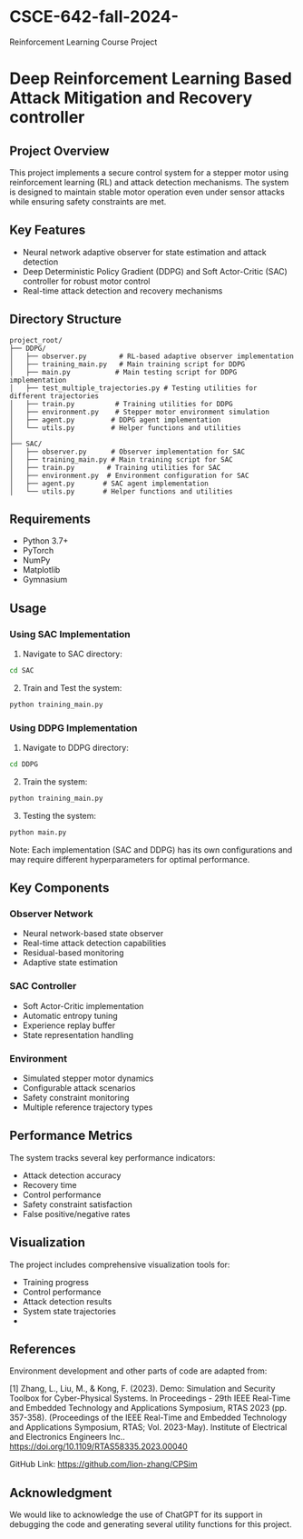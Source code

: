 # CSCE-642-fall-2024-
Reinforcement Learning Course Project

# Deep Reinforcement Learning Based Attack Mitigation and Recovery controller

## Project Overview
This project implements a secure control system for a stepper motor using reinforcement learning (RL) and attack detection mechanisms. The system is designed to maintain stable motor operation even under sensor attacks while ensuring safety constraints are met.

## Key Features
- Neural network adaptive observer for state estimation and attack detection
- Deep Deterministic Policy Gradient (DDPG)  and Soft Actor-Critic (SAC) controller for robust motor control
- Real-time attack detection and recovery mechanisms


## Directory Structure
```
project_root/
├── DDPG/
│   ├── observer.py        # RL-based adaptive observer implementation
│   ├── training_main.py   # Main training script for DDPG
│   ├── main.py           # Main testing script for DDPG implementation
│   ├── test_multiple_trajectories.py # Testing utilities for different trajectories
│   ├── train.py          # Training utilities for DDPG
│   ├── environment.py    # Stepper motor environment simulation
│   ├── agent.py         # DDPG agent implementation
│   └── utils.py         # Helper functions and utilities
│
├── SAC/
│   ├── observer.py      # Observer implementation for SAC
│   ├── training_main.py # Main training script for SAC
│   ├── train.py        # Training utilities for SAC
│   ├── environment.py  # Environment configuration for SAC
│   ├── agent.py       # SAC agent implementation
│   └── utils.py       # Helper functions and utilities
```

## Requirements
- Python 3.7+
- PyTorch
- NumPy
- Matplotlib
- Gymnasium


## Usage

### Using SAC Implementation
1. Navigate to SAC directory:
```bash
cd SAC
```
2. Train and Test the system:
```bash
python training_main.py
```


### Using DDPG Implementation
1. Navigate to DDPG directory:
```bash
cd DDPG
```
2. Train the system:
```bash
python training_main.py
```
3. Testing the system:
```bash
python main.py
```


Note: Each implementation (SAC and DDPG) has its own configurations and may require different hyperparameters for optimal performance.


## Key Components

### Observer Network
- Neural network-based state observer
- Real-time attack detection capabilities
- Residual-based monitoring
- Adaptive state estimation

### SAC Controller
- Soft Actor-Critic implementation
- Automatic entropy tuning
- Experience replay buffer
- State representation handling

### Environment
- Simulated stepper motor dynamics
- Configurable attack scenarios
- Safety constraint monitoring
- Multiple reference trajectory types

## Performance Metrics
The system tracks several key performance indicators:
- Attack detection accuracy
- Recovery time
- Control performance
- Safety constraint satisfaction
- False positive/negative rates

## Visualization
The project includes comprehensive visualization tools for:
- Training progress
- Control performance
- Attack detection results
- System state trajectories
- 
## References
Environment development and other parts of code are adapted from:

[1] Zhang, L., Liu, M., & Kong, F. (2023). Demo: Simulation and Security Toolbox for Cyber-Physical Systems. In Proceedings - 29th IEEE Real-Time and Embedded Technology and Applications Symposium, RTAS 2023 (pp. 357-358). (Proceedings of the IEEE Real-Time and Embedded Technology and Applications Symposium, RTAS; Vol. 2023-May). Institute of Electrical and Electronics Engineers Inc.. https://doi.org/10.1109/RTAS58335.2023.00040

GitHub Link: https://github.com/lion-zhang/CPSim

## Acknowledgment

We would like to acknowledge the use of ChatGPT for its support in debugging the code and generating several utility functions for this project. 



